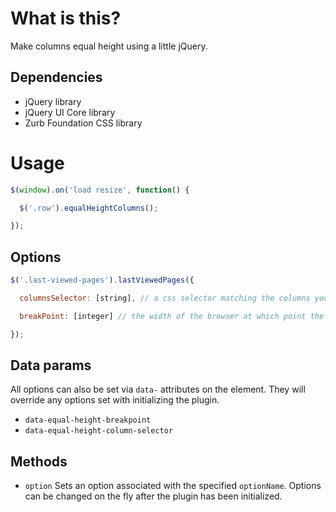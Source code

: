 # What is this?

Make columns equal height using a little jQuery.

## Dependencies

* jQuery library
* jQuery UI Core library
* Zurb Foundation CSS library

# Usage

```javascript
$(window).on('load resize', function() {

  $('.row').equalHeightColumns();

});
```

## Options

```javascript
$('.last-viewed-pages').lastViewedPages({

  columnsSelector: [string], // a css selector matching the columns you wanna make equal height. Default is `.columns`.

  breakPoint: [integer] // the width of the browser at which point the height is set to `auto`. For mobile. Default is `767`.

});
```

## Data params

All options can also be set via `data-` attributes on the element. They will override any options set with initializing the plugin.

- `data-equal-height-breakpoint`
- `data-equal-height-column-selector`

## Methods

- `option` Sets an option associated with the specified `optionName`. Options can be changed on the fly after the plugin has been initialized.

